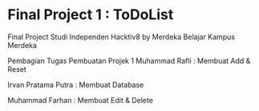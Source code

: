 # Final Project 1 : ToDoList

Final Project Studi Independen Hacktiv8 by Merdeka Belajar Kampus Merdeka

Pembagian Tugas Pembuatan Projek 1
Muhammad Rafli      : Membuat Add & Reset

Irvan Pratama Putra : Membuat Database

Muhammad Farhan     : Membuat Edit & Delete
